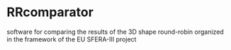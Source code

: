 # RRcomparator
software for comparing the results of the 3D shape round-robin organized in the framework of the EU SFERA-III project
